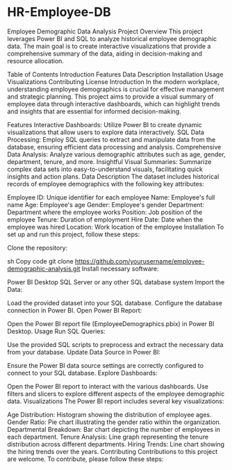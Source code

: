 # HR-Employee-DB
Employee Demographic Data Analysis
Project Overview
This project leverages Power BI and SQL to analyze historical employee demographic data. The main goal is to create interactive visualizations that provide a comprehensive summary of the data, aiding in decision-making and resource allocation.

Table of Contents
Introduction
Features
Data Description
Installation
Usage
Visualizations
Contributing
License
Introduction
In the modern workplace, understanding employee demographics is crucial for effective management and strategic planning. This project aims to provide a visual summary of employee data through interactive dashboards, which can highlight trends and insights that are essential for informed decision-making.

Features
Interactive Dashboards: Utilize Power BI to create dynamic visualizations that allow users to explore data interactively.
SQL Data Processing: Employ SQL queries to extract and manipulate data from the database, ensuring efficient data processing and analysis.
Comprehensive Data Analysis: Analyze various demographic attributes such as age, gender, department, tenure, and more.
Insightful Visual Summaries: Summarize complex data sets into easy-to-understand visuals, facilitating quick insights and action plans.
Data Description
The dataset includes historical records of employee demographics with the following key attributes:

Employee ID: Unique identifier for each employee
Name: Employee's full name
Age: Employee's age
Gender: Employee's gender
Department: Department where the employee works
Position: Job position of the employee
Tenure: Duration of employment
Hire Date: Date when the employee was hired
Location: Work location of the employee
Installation
To set up and run this project, follow these steps:

Clone the repository:

sh
Copy code
git clone https://github.com/yourusername/employee-demographic-analysis.git
Install necessary software:

Power BI Desktop
SQL Server or any other SQL database system
Import the Data:

Load the provided dataset into your SQL database.
Configure the database connection in Power BI.
Open Power BI Report:

Open the Power BI report file (EmployeeDemographics.pbix) in Power BI Desktop.
Usage
Run SQL Queries:

Use the provided SQL scripts to preprocess and extract the necessary data from your database.
Update Data Source in Power BI:

Ensure the Power BI data source settings are correctly configured to connect to your SQL database.
Explore Dashboards:

Open the Power BI report to interact with the various dashboards.
Use filters and slicers to explore different aspects of the employee demographic data.
Visualizations
The Power BI report includes several key visualizations:

Age Distribution: Histogram showing the distribution of employee ages.
Gender Ratio: Pie chart illustrating the gender ratio within the organization.
Departmental Breakdown: Bar chart depicting the number of employees in each department.
Tenure Analysis: Line graph representing the tenure distribution across different departments.
Hiring Trends: Line chart showing the hiring trends over the years.
Contributing
Contributions to this project are welcome. To contribute, please follow these steps:

